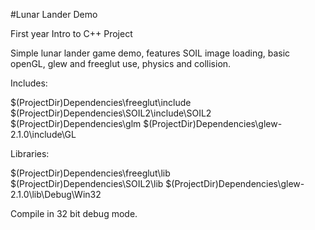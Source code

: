 #Lunar Lander Demo

First year Intro to C++ Project

Simple lunar lander game demo, features SOIL image loading, basic openGL, glew and freeglut use, physics and collision.

Includes: 

$(ProjectDir)Dependencies\freeglut\include
$(ProjectDir)Dependencies\SOIL2\include\SOIL2
$(ProjectDir)Dependencies\glm
$(ProjectDir)Dependencies\glew-2.1.0\include\GL

Libraries:

$(ProjectDir)Dependencies\freeglut\lib
$(ProjectDir)Dependencies\SOIL2\lib
$(ProjectDir)Dependencies\glew-2.1.0\lib\Debug\Win32

Compile in 32 bit debug mode.